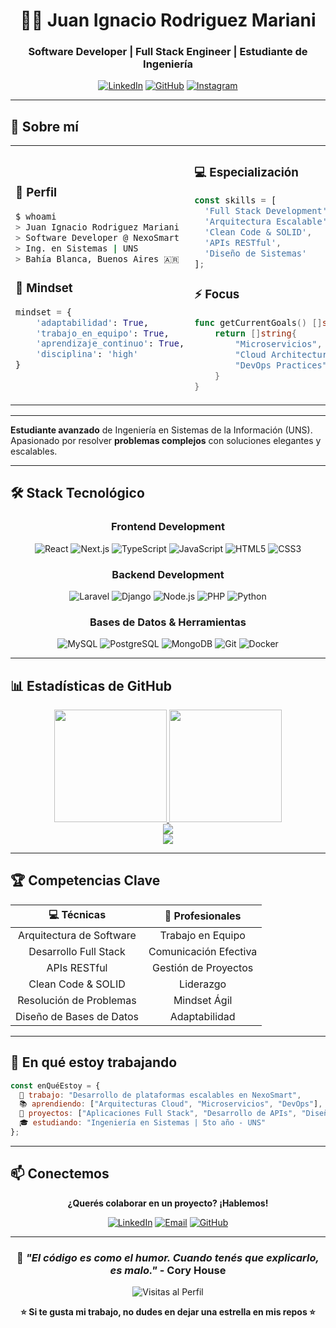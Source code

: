 <div align="center">

# 👨‍💻 Juan Ignacio Rodriguez Mariani

### Software Developer | Full Stack Engineer | Estudiante de Ingeniería

[![LinkedIn](https://img.shields.io/badge/LinkedIn-0077B5?style=for-the-badge&logo=linkedin&logoColor=white)](https://www.linkedin.com/in/juan-ignacio-rodriguez-mariani/)
[![GitHub](https://img.shields.io/badge/GitHub-100000?style=for-the-badge&logo=github&logoColor=white)](https://github.com/JuanIRMariani)
[![Instagram](https://img.shields.io/badge/Instagram-E4405F?style=for-the-badge&logo=instagram&logoColor=white)](https://www.instagram.com/juanirmariani/)

</div>

---

## 🚀 Sobre mí

<table>
<tr>
<td width="50%">

### 👤 Perfil
```bash
$ whoami
> Juan Ignacio Rodriguez Mariani
> Software Developer @ NexoSmart
> Ing. en Sistemas | UNS
> Bahía Blanca, Buenos Aires 🇦🇷
```

### 🎯 Mindset
```python
mindset = {
    'adaptabilidad': True,
    'trabajo_en_equipo': True,
    'aprendizaje_continuo': True,
    'disciplina': 'high'
}
```

</td>
<td width="50%">

### 💻 Especialización
```javascript
const skills = [
  'Full Stack Development',
  'Arquitectura Escalable',
  'Clean Code & SOLID',
  'APIs RESTful',
  'Diseño de Sistemas'
];
```

### ⚡ Focus
```go
func getCurrentGoals() []string {
    return []string{
        "Microservicios",
        "Cloud Architecture",
        "DevOps Practices",
    }
}
```

</td>
</tr>
</table>

---

**Estudiante avanzado** de Ingeniería en Sistemas de la Información (UNS). Apasionado por resolver **problemas complejos** con soluciones elegantes y escalables.

---

## 🛠️ Stack Tecnológico

<div align="center">

### Frontend Development
![React](https://img.shields.io/badge/React-20232A?style=for-the-badge&logo=react&logoColor=61DAFB)
![Next.js](https://img.shields.io/badge/Next.js-000000?style=for-the-badge&logo=nextdotjs&logoColor=white)
![TypeScript](https://img.shields.io/badge/TypeScript-007ACC?style=for-the-badge&logo=typescript&logoColor=white)
![JavaScript](https://img.shields.io/badge/JavaScript-F7DF1E?style=for-the-badge&logo=javascript&logoColor=black)
![HTML5](https://img.shields.io/badge/HTML5-E34F26?style=for-the-badge&logo=html5&logoColor=white)
![CSS3](https://img.shields.io/badge/CSS3-1572B6?style=for-the-badge&logo=css3&logoColor=white)

### Backend Development
![Laravel](https://img.shields.io/badge/Laravel-FF2D20?style=for-the-badge&logo=laravel&logoColor=white)
![Django](https://img.shields.io/badge/Django-092E20?style=for-the-badge&logo=django&logoColor=white)
![Node.js](https://img.shields.io/badge/Node.js-339933?style=for-the-badge&logo=nodedotjs&logoColor=white)
![PHP](https://img.shields.io/badge/PHP-777BB4?style=for-the-badge&logo=php&logoColor=white)
![Python](https://img.shields.io/badge/Python-3776AB?style=for-the-badge&logo=python&logoColor=white)

### Bases de Datos & Herramientas
![MySQL](https://img.shields.io/badge/MySQL-4479A1?style=for-the-badge&logo=mysql&logoColor=white)
![PostgreSQL](https://img.shields.io/badge/PostgreSQL-316192?style=for-the-badge&logo=postgresql&logoColor=white)
![MongoDB](https://img.shields.io/badge/MongoDB-47A248?style=for-the-badge&logo=mongodb&logoColor=white)
![Git](https://img.shields.io/badge/Git-F05032?style=for-the-badge&logo=git&logoColor=white)
![Docker](https://img.shields.io/badge/Docker-2496ED?style=for-the-badge&logo=docker&logoColor=white)

</div>

---

## 📊 Estadísticas de GitHub

<div align="center">

<a href="https://github.com/JuanIRMariani">
  <img height="180em" src="https://github-readme-stats.vercel.app/api?username=JuanIRMariani&show_icons=true&theme=radical&hide_border=true&bg_color=0D1117&title_color=FF6B6B&icon_color=FF6B6B&text_color=FFFFFF"/>
</a>

<a href="https://github.com/JuanIRMariani">
  <img height="180em" src="https://github-readme-stats.vercel.app/api/top-langs/?username=JuanIRMariani&layout=compact&langs_count=6&theme=radical&hide_border=true&bg_color=0D1117&title_color=FF6B6B&text_color=FFFFFF"/>
</a>

</div>

<div align="center">

<a href="https://github.com/JuanIRMariani">
  <img src="https://streak-stats.demolab.com/?user=JuanIRMariani&theme=radical&hide_border=true&background=0D1117&ring=FF6B6B&fire=FF6B6B&currStreakLabel=FF6B6B&sideLabels=FFFFFF&dates=FFFFFF"/>
</a>

</div>

<div align="center">

<a href="https://github.com/JuanIRMariani">
  <img src="https://github-profile-trophy.vercel.app/?username=JuanIRMariani&theme=radical&no-frame=true&no-bg=true&margin-w=4&column=3&title=Commits,Repositories,PullRequest"/>
</a>

</div>

---

## 🏆 Competencias Clave

<div align="center">

| 💻 **Técnicas** | 🤝 **Profesionales** |
|:---:|:---:|
| Arquitectura de Software | Trabajo en Equipo |
| Desarrollo Full Stack | Comunicación Efectiva |
| APIs RESTful | Gestión de Proyectos |
| Clean Code & SOLID | Liderazgo |
| Resolución de Problemas | Mindset Ágil |
| Diseño de Bases de Datos | Adaptabilidad |

</div>

---

## 🎯 En qué estoy trabajando

```javascript
const enQuéEstoy = {
  💼 trabajo: "Desarrollo de plataformas escalables en NexoSmart",
  📚 aprendiendo: ["Arquitecturas Cloud", "Microservicios", "DevOps"],
  🔨 proyectos: ["Aplicaciones Full Stack", "Desarrollo de APIs", "Diseño de Sistemas"],
  🎓 estudiando: "Ingeniería en Sistemas | 5to año - UNS"
};
```

---

## 📫 Conectemos

<div align="center">

**¿Querés colaborar en un proyecto? ¡Hablemos!**

[![LinkedIn](https://img.shields.io/badge/LinkedIn-Conectar-0077B5?style=for-the-badge&logo=linkedin&logoColor=white)](https://www.linkedin.com/in/juan-ignacio-rodriguez-mariani/)
[![Email](https://img.shields.io/badge/Email-Contactar-D14836?style=for-the-badge&logo=gmail&logoColor=white)](mailto:juanirmariani@gmail.com)
[![GitHub](https://img.shields.io/badge/GitHub-Seguir-100000?style=for-the-badge&logo=github&logoColor=white)](https://github.com/JuanIRMariani)

</div>

---

<div align="center">

### 💭 *"El código es como el humor. Cuando tenés que explicarlo, es malo."* - Cory House

![Visitas al Perfil](https://komarev.com/ghpvc/?username=JuanIRMariani&color=blueviolet&style=for-the-badge&label=Visitas)

**⭐ Si te gusta mi trabajo, no dudes en dejar una estrella en mis repos ⭐**

</div>
